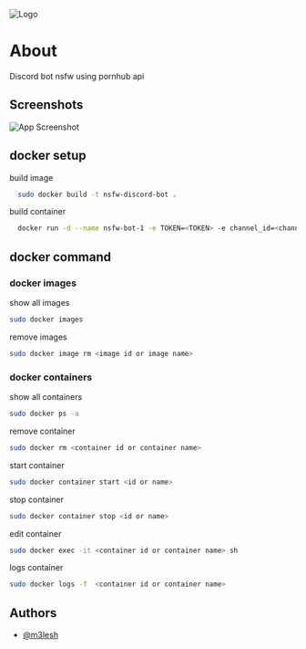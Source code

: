 ![Logo](https://i.imgur.com/TfrLA1z.png)
# About

Discord bot nsfw using pornhub api 

## Screenshots

![App Screenshot](https://i.imgur.com/FjFi8wK.png)

## docker setup

build image

```bash
  sudo docker build -t nsfw-discord-bot .
```

build container

```bash
  docker run -d --name nsfw-bot-1 -e TOKEN=<TOKEN> -e channel_id=<channel id> -e roleid=<role id> nsfw-discord-bot
```


## docker command

### docker images

show all images

```bash
sudo docker images
```

remove images


```bash
sudo docker image rm <image id or image name>
```

### docker containers

show all containers

```bash
sudo docker ps -a
```

remove container

```bash
sudo docker rm <container id or container name>
```

start container

```bash
sudo docker container start <id or name>
```
stop container

```bash
sudo docker container stop <id or name>
```
edit container

```bash
sudo docker exec -it <container id or container name> sh
```
logs container


```bash
sudo docker logs -f  <container id or container name>
```

## Authors

- [@m3lesh](https://github.com/m3lesh)
